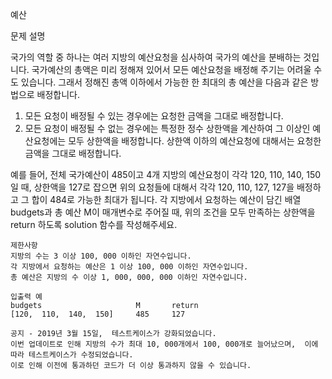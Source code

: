 예산

문제 설명

국가의 역할 중 하나는 여러 지방의 예산요청을 심사하여 국가의 예산을 분배하는 것입니다. 국가예산의 총액은 미리 정해져 있어서 모든 예산요청을 배정해 주기는 어려울 수도 있습니다. 그래서 정해진 총액 이하에서 가능한
한 최대의 총 예산을 다음과 같은 방법으로 배정합니다.

1. 모든 요청이 배정될 수 있는 경우에는 요청한 금액을 그대로 배정합니다.
2. 모든 요청이 배정될 수 없는 경우에는 특정한 정수 상한액을 계산하여 그 이상인 예산요청에는 모두 상한액을 배정합니다. 상한액 이하의 예산요청에 대해서는 요청한 금액을 그대로 배정합니다.

예를 들어, 전체 국가예산이 485이고 4개 지방의 예산요청이 각각 120, 110, 140, 150일 때, 상한액을 127로 잡으면 위의 요청들에 대해서 각각 120, 110, 127, 127을 배정하고 그 합이
484로 가능한 최대가 됩니다. 각 지방에서 요청하는 예산이 담긴 배열 budgets과 총 예산 M이 매개변수로 주어질 때, 위의 조건을 모두 만족하는 상한액을 return 하도록 solution 함수를
작성해주세요.

```
제한사항
지방의 수는 3 이상 100, 000 이하인 자연수입니다.
각 지방에서 요청하는 예산은 1 이상 100, 000 이하인 자연수입니다.
총 예산은 지방의 수 이상 1, 000, 000, 000 이하인 자연수입니다.

입출력 예
budgets	                    M       return
[120,  110,  140,  150]     485	    127

공지 - 2019년 3월 15일,  테스트케이스가 강화되었습니다.
이번 업데이트로 인해 지방의 수가 최대 10, 000개에서 100, 000개로 늘어났으며,  이에 따라 테스트케이스가 수정되었습니다.
이로 인해 이전에 통과하던 코드가 더 이상 통과하지 않을 수 있습니다.
```

